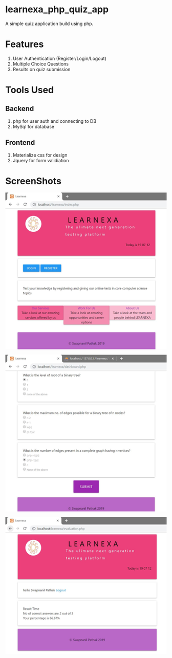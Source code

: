 # learnexa_php_quiz_app
A simple quiz application build using php.

# Features
1. User Authentication (Register/Login/Logout)
2. Multiple Choice Questions
3. Results on quiz submission

# Tools Used

## Backend
1. php for user auth and connecting to DB
2. MySql for database


## Frontend
1. Materialize css for design
2. Jquery for form validiation


# ScreenShots

![snap1](screenshots/snap1.JPG)

![snap2](screenshots/snap5.JPG)

![snap3](screenshots/snap6.JPG)
